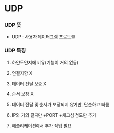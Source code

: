 # UDP

### UDP 뜻

- UDP : 사용자 데이터그램 프로토콜

### UDP 특징

1. 하얀도얀지에 비유(기능이 거의 없음)

2. 연결지향 X

3. 데이터 전달 보증 X

4. 순서 보장 X

5. 데이터 전달 및 순서가 보장되지 않지만, 단순하고 빠름

6. IP와 거의 같지만 +PORT +체크섬 정도만 추가

7. 애플리케이션에서 추가 작업 필요
